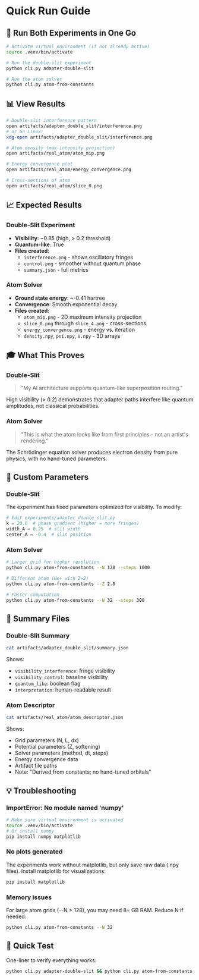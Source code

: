 # Quick Run Guide

## 🚀 Run Both Experiments in One Go

```bash
# Activate virtual environment (if not already active)
source .venv/bin/activate

# Run the double-slit experiment
python cli.py adapter-double-slit

# Run the atom solver
python cli.py atom-from-constants
```

## 📊 View Results

```bash
# Double-slit interference pattern
open artifacts/adapter_double_slit/interference.png
# or on Linux:
xdg-open artifacts/adapter_double_slit/interference.png

# Atom density (max-intensity projection)
open artifacts/real_atom/atom_mip.png

# Energy convergence plot
open artifacts/real_atom/energy_convergence.png

# Cross-sections of atom
open artifacts/real_atom/slice_0.png
```

## 📈 Expected Results

### Double-Slit Experiment
- **Visibility**: ~0.85 (high, > 0.2 threshold)
- **Quantum-like**: True
- **Files created**: 
  - `interference.png` - shows oscillatory fringes
  - `control.png` - smoother without quantum phase
  - `summary.json` - full metrics

### Atom Solver
- **Ground state energy**: ~-0.41 hartree
- **Convergence**: Smooth exponential decay
- **Files created**:
  - `atom_mip.png` - 2D maximum intensity projection
  - `slice_0.png` through `slice_4.png` - cross-sections
  - `energy_convergence.png` - energy vs. iteration
  - `density.npy`, `psi.npy`, `V.npy` - 3D arrays

## 🎓 What This Proves

### Double-Slit
> "My AI architecture supports quantum-like superposition routing."

High visibility (> 0.2) demonstrates that adapter paths interfere like quantum amplitudes, not classical probabilities.

### Atom Solver
> "This is what the atom looks like from first principles - not an artist's rendering."

The Schrödinger equation solver produces electron density from pure physics, with no hand-tuned parameters.

## 🔧 Custom Parameters

### Double-Slit
The experiment has fixed parameters optimized for visibility. To modify:
```python
# Edit experiments/adapter_double_slit.py
k = 20.0  # phase gradient (higher = more fringes)
width_A = 0.25  # slit width
center_A = -0.4  # slit position
```

### Atom Solver
```bash
# Larger grid for higher resolution
python cli.py atom-from-constants --N 128 --steps 1000

# Different atom (He+ with Z=2)
python cli.py atom-from-constants --Z 2.0

# Faster computation
python cli.py atom-from-constants --N 32 --steps 300
```

## 📝 Summary Files

### Double-Slit Summary
```bash
cat artifacts/adapter_double_slit/summary.json
```
Shows:
- `visibility_interference`: fringe visibility
- `visibility_control`: baseline visibility
- `quantum_like`: boolean flag
- `interpretation`: human-readable result

### Atom Descriptor
```bash
cat artifacts/real_atom/atom_descriptor.json
```
Shows:
- Grid parameters (N, L, dx)
- Potential parameters (Z, softening)
- Solver parameters (method, dt, steps)
- Energy convergence data
- Artifact file paths
- Note: "Derived from constants; no hand-tuned orbitals"

## 💡 Troubleshooting

### ImportError: No module named 'numpy'
```bash
# Make sure virtual environment is activated
source .venv/bin/activate
# Or install numpy
pip install numpy matplotlib
```

### No plots generated
The experiments work without matplotlib, but only save raw data (.npy files). Install matplotlib for visualizations:
```bash
pip install matplotlib
```

### Memory issues
For large atom grids (--N > 128), you may need 8+ GB RAM. Reduce N if needed:
```bash
python cli.py atom-from-constants --N 32
```

## 🎯 Quick Test

One-liner to verify everything works:
```bash
python cli.py adapter-double-slit && python cli.py atom-from-constants && echo "✅ Both experiments completed!"
```

